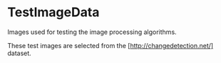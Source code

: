 # TestImageData
Images used for testing the image processing algorithms.

These test images are selected from the [http://changedetection.net/] dataset.
